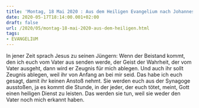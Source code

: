 ```yaml
---
title: 'Montag, 18 Mai 2020 : Aus dem Heiligen Evangelium nach Johannes - Joh 15,26-27.16,1-4a.'
date: 2020-05-17T18:14:00.001+02:00
draft: false
url: /2020/05/montag-18-mai-2020-aus-dem-heiligen.html
tags: 
- EVANGELIUM
---
```


In jener Zeit sprach Jesus zu seinen Jüngern: Wenn der Beistand kommt, den ich euch vom Vater aus senden werde, der Geist der Wahrheit, der vom Vater ausgeht, dann wird er Zeugnis für mich ablegen. Und auch ihr sollt Zeugnis ablegen, weil ihr von Anfang an bei mir seid. Das habe ich euch gesagt, damit ihr keinen Anstoß nehmt. Sie werden euch aus der Synagoge ausstoßen, ja es kommt die Stunde, in der jeder, der euch tötet, meint, Gott einen heiligen Dienst zu leisten. Das werden sie tun, weil sie weder den Vater noch mich erkannt haben.